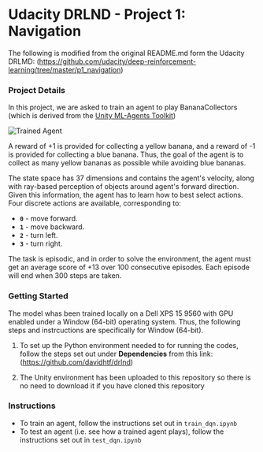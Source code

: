 [//]: # (Image References)

[image1]: https://user-images.githubusercontent.com/10624937/42135619-d90f2f28-7d12-11e8-8823-82b970a54d7e.gif "Trained Agent"

# Udacity DRLND - Project 1: Navigation

The following is modified from the original README.md form the Udacity DRLMD: (https://github.com/udacity/deep-reinforcement-learning/tree/master/p1_navigation)

### Project Details

In this project, we are asked to train an agent to play BananaCollectors (which is derived from the [Unity ML-Agents Toolkit](https://github.com/Unity-Technologies/ml-agents)) 

![Trained Agent][image1]

A reward of +1 is provided for collecting a yellow banana, and a reward of -1 is provided for collecting a blue banana. Thus, the goal of the agent is to collect as many yellow bananas as possible while avoiding blue bananas.  

The state space has 37 dimensions and contains the agent's velocity, along with ray-based perception of objects around agent's forward direction.  Given this information, the agent has to learn how to best select actions.  Four discrete actions are available, corresponding to:
- **`0`** - move forward.
- **`1`** - move backward.
- **`2`** - turn left.
- **`3`** - turn right.

The task is episodic, and in order to solve the environment, the agent must get an average score of +13 over 100 consecutive episodes. Each episode will end when 300 steps are taken.

### Getting Started

The model whas been trained locally on a Dell XPS 15 9560 with GPU enabled under a Window (64-bit) operating system. Thus, the following steps and instrcuctions are specifically for Window (64-bit).

1. To set up the Python environment needed to for running the codes, follow the steps set out under **Dependencies** from this link: (https://github.com/davidhtf/drlnd)   

2. The Unity environment has been uploaded to this repository so there is no need to download it if you have cloned this repository

### Instructions

- To train an agent, follow the instructions set out in `train_dqn.ipynb`
- To test an agent (i.e. see how a trained agent plays), follow the instructions set out in `test_dqn.ipynb`
